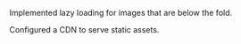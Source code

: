 Implemented lazy loading for images that are below the fold.

Configured a CDN to serve static assets.